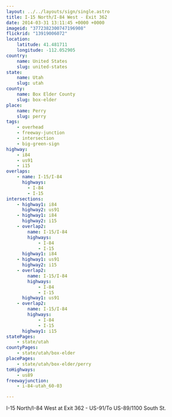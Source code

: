 ```yaml
---
layout: ../../layouts/sign/single.astro
title: I-15 North/I-84 West - Exit 362
date: 2014-03-31 13:11:45 +0000 +0000
imageid: "3772382300747196908"
flickrid: "13919006072"
location:
    latitude: 41.481711
    longitude: -112.052905
country:
    name: United States
    slug: united-states
state:
    name: Utah
    slug: utah
county:
    name: Box Elder County
    slug: box-elder
place:
    name: Perry
    slug: perry
tags:
    - overhead
    - freeway-junction
    - intersection
    - big-green-sign
highway:
    - i84
    - us91
    - i15
overlaps:
    - name: I-15/I-84
      highways:
        - I-84
        - I-15
intersections:
    - highway1: i84
      highway2: us91
    - highway1: i84
      highway2: i15
    - overlap2:
        name: I-15/I-84
        highways:
            - I-84
            - I-15
      highway1: i84
    - highway1: us91
      highway2: i15
    - overlap2:
        name: I-15/I-84
        highways:
            - I-84
            - I-15
      highway1: us91
    - overlap2:
        name: I-15/I-84
        highways:
            - I-84
            - I-15
      highway1: i15
statePages:
    - state/utah
countyPages:
    - state/utah/box-elder
placePages:
    - state/utah/box-elder/perry
toHighways:
    - us89
freewayjunction:
    - i-84-utah_60-03

---
```

I-15 North/I-84 West at Exit 362 - US-91/To US-89/1100 South St.